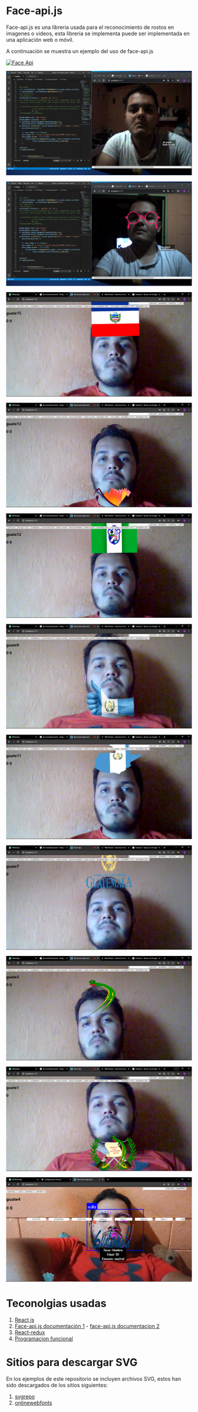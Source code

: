 # Face-api.js

Face-api.js es una libreria usada para el reconocimiento de rostos en imagenes o videos, esta libreria se implementa puede ser implementada en una aplicación web o móvil.

A continuación se muestra un ejemplo del uso de face-api.js

[![Face Api](/readme_image/1.png)](readme_image/1.png)

[![Face Api](/readme_image/2.png)](readme_image/2.png)

[![Face Api](/readme_image/3.png)](readme_image/3.png)

[![Face Api](/readme_image/4.png)](readme_image/4.png)

[![Face Api](/readme_image/5.png)](readme_image/5.png)

[![Face Api](/readme_image/6.png)](readme_image/6.png) 

[![Face Api](/readme_image/7.png)](readme_image/7.png)

[![Face Api](/readme_image/8.png)](readme_image/8.png)

[![Face Api](/readme_image/9.png)](readme_image/9.png)

[![Face Api](/readme_image/10.png)](readme_image/10.png)

[![Face Api](/readme_image/11.png)](readme_image/11.png)

[![Face Api](/readme_image/12.png)](readme_image/12.png)


# Teconolgias usadas

1. [React js](https://es.reactjs.org/)
2. [Face-api.js documentación 1](https://justadudewhohacks.github.io/face-api.js) - [face-api.js documentacion 2](https://github.com/justadudewhohacks/face-api.js)
3. [React-redux](https://www.youtube.com/watch?v=HhtqSwUgP1U&t=1875s)
4. [Programacion funcional](https://medium.com/laboratoria-developers/introducci%C3%B3n-a-la-programaci%C3%B3n-funcional-en-javascript-parte-1-e0b1d0b2142e)




# Sitios para descargar SVG

En los ejemplos de este repositorio se incluyen archivos SVG, estos han sido descargados de los sitios siguientes:

1. [svgrepo](https://www.svgrepo.com/vectors/hat/)
2. [onlinewebfonts](https://www.onlinewebfonts.com/icon/search?q=sunglas)